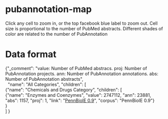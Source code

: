 # pubannotation-map
Click any cell to zoom in, or the top facebook blue label to zoom out.
Cell size is proportional to the number of PubMed abstracts.
Different shades of color are related to the number of PubAnnotation 

# Data format 
{"_comment": "value: Number of PubMed abstracs. proj: Number of PubAnnotation projects. ann: Number of PubAnnotation annotations. abs: Number of PubAnnotation abstracts",</i><br>
&nbsp;&nbsp;"name": "All Categories", "children": [<br>
  {"name": "Chemicals and Drugs Category", "children": [<br>
    {"name": "Enzymes and Coenzymes", "value": 2747112, "ann": 23881, "abs": 1157, "proj": 1, "link": "<a href=http://pubannotation.org/projects/PennBioIE>PennBioIE 0.9</a>", "corpus": "PennBioIE 0.9"}<br>
    }<br>
  ]
}
        
